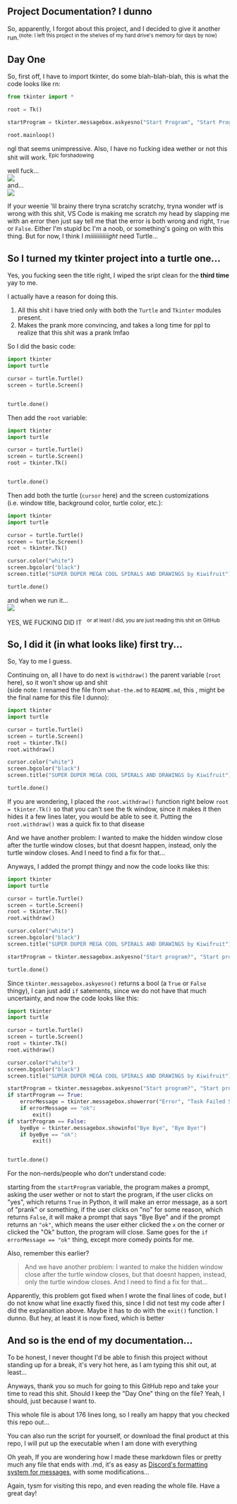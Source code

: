 Project Documentation? I dunno
----------------------------------

So, apparently, I forgot about this project, and I decided to give it another run.<sup>(note: I left this project in the shelves of my hard drive's memory for days by now)</sup>

Day One
--------
So, first off, I have to import tkinter, do some blah-blah-blah, this is what the code looks like rn:
```py
from tkinter import *

root = Tk()

startProgram = tkinter.messagebox.askyesno("Start Program", "Start Program?")

root.mainloop()
```
ngl that seems unimpressive. Also, I have no fucking idea wether or not this shit will work. <sup>Epic forshadowing</sup>

well fuck...<br>
<img src="markdown images/nice.png"><br>
and...<br>
<img src="markdown images/double nice.png">

If your weenie 'lil brainy there tryna scratchy scratchy,
tryna wonder wtf is wrong with this shit, VS Code is making me scratch my head by slapping me with an error
then just say tell me that the error is both wrong and right, `True` or `False`. Either I'm stupid bc I'm a noob, or something's going on with this thing. But for now, I think I *miiiiiiiiiiiight* need Turtle...

So I turned my tkinter project into a turtle one...
-----------------------------------------------------
Yes, you fucking seen the title right, I wiped the sript clean for the **third time** yay to me.

I actually have a reason for doing this.

1) All this shit i have tried only with both the `Turtle` and `Tkinter` modules present.
2) Makes the prank more convincing, and takes a long time for ppl to realize that this shit was a prank lmfao

So I did the basic code:
```py
import tkinter
import turtle

cursor = turtle.Turtle()
screen = turtle.Screen()


turtle.done()
```
Then add the `root` variable:
```py
import tkinter
import turtle

cursor = turtle.Turtle()
screen = turtle.Screen()
root = tkinter.Tk()


turtle.done()
```
Then add both the turtle (`cursor` here) and the screen customizations<br>(i.e. window title, background color, turtle color, etc.):
```py
import tkinter
import turtle

cursor = turtle.Turtle()
screen = turtle.Screen()
root = tkinter.Tk()

cursor.color("white")
screen.bgcolor("black")
screen.title("SUPER DUPER MEGA COOL SPIRALS AND DRAWINGS by Kiwifruit")

turtle.done()
```
and when we run it...<br>
<img src="markdown images/YES.png">

YES, WE FUCKING DID IT &nbsp;&nbsp;<sup>or at least *I* did, you are just reading this shit on GitHub</sup>

So, I did it (in what looks like) first try...
----------------------------------------------------
So, Yay to me I guess.

Continuing on, all I have to do next is `withdraw()` the parent variable (`root` here), so it won't show up and shit<br>
(side note: I renamed the file from `what-the.md` to `README.md`, this , might be the final name for this file I dunno):
```py
import tkinter
import turtle

cursor = turtle.Turtle()
screen = turtle.Screen()
root = tkinter.Tk()
root.withdraw()

cursor.color("white")
screen.bgcolor("black")
screen.title("SUPER DUPER MEGA COOL SPIRALS AND DRAWINGS by Kiwifruit")

turtle.done()
```
If you are wondering, I placed the `root.withdraw()` function right below `root = tkinter.Tk()` so that you can't see the tk window, since it makes it then hides it a few lines later, you would be able to see it. Putting the `root.withdraw()` was a quick fix to that disease

And we have another problem: I wanted to make the hidden window close after the turtle window closes, but that doesnt happen, instead, only the turtle window closes. And I need to find a fix for that...


Anyways, I added the prompt thingy and now the code looks like this:
```py
import tkinter
import turtle

cursor = turtle.Turtle()
screen = turtle.Screen()
root = tkinter.Tk()
root.withdraw()

cursor.color("white")
screen.bgcolor("black")
screen.title("SUPER DUPER MEGA COOL SPIRALS AND DRAWINGS by Kiwifruit")

startProgram = tkinter.messagebox.askyesno("Start program?", "Start program?")

turtle.done()
```

Since `tkinter.messagebox.askyesno()` returns a bool (a `True` or `False` thingy), I can just add `if` satements, since we do not have that much uncertainty, and now the code looks like this:
```py
import tkinter
import turtle

cursor = turtle.Turtle()
screen = turtle.Screen()
root = tkinter.Tk()
root.withdraw()

cursor.color("white")
screen.bgcolor("black")
screen.title("SUPER DUPER MEGA COOL SPIRALS AND DRAWINGS by Kiwifruit")

startProgram = tkinter.messagebox.askyesno("Start program?", "Start program?")
if startProgram == True:
    errorMessage = tkinter.messagebox.showerror("Error", "Task Failed Successfully")
    if errorMessage == "ok":
        exit()
if startProgram == False:
    byeBye = tkinter.messagebox.showinfo("Bye Bye", "Bye Bye!")
    if byeBye == "ok":
        exit()


turtle.done()
```
For the non-nerds/people who don't understand code:

starting from the `startProgram` variable, the program makes a prompt, asking the user wether or not to start the program, if the user clicks on "yes", which returns `True` in Python, it will make an error message, as a sort of "prank" or something, if the user clicks on "no" for some reason, which returns `False`, it will make a prompt that says "Bye Bye" and if the prompt returns an `"ok"`, which means the user either clicked the `x` on the corner or clicked the "Ok" button, the program will close. Same goes for the `if errorMessage == "ok"` thing, except more comedy points for me.


Also, remember this earlier?

>And we have another problem: I wanted to make the hidden window close after the turtle window closes, but that doesnt happen, instead, only the turtle window closes. And I need to find a fix for that...

Apparently, this problem got fixed when I wrote the final lines of code, but I do not know what line exactly fixed this, since I did not test my code after I did the explanaition above. Maybe it has to do with the `exit()` function. I dunno. But hey, at least it is now fixed, which is better


And so is the end of my documentation...
-----------------------------------------
To be honest, I never thought I'd be able to finish this project without standing up for a break, it's very hot here, as I am typing this shit out, at least...

Anyways, thank you so much for going to this GitHub repo and take your time to read this shit. Should I keep the "Day One" thing on the file? Yeah, I should, just because I want to.

This whole file is about 176 lines long, so I really am happy that you checked this repo out...

You can also run the script for yourself, or download the final product at this repo, I will put up the executable when I am done with everything

Oh yeah, If you are wondering how I made these markdown files or pretty much any file that ends with .md, it's as easy as [Discord's formatting system for messages](https://support.discord.com/hc/en-us/articles/210298617-Markdown-Text-101-Chat-Formatting-Bold-Italic-Underline-), with some modifications...

Again, tysm for visiting this repo, and even reading the whole file. Have a great day!
